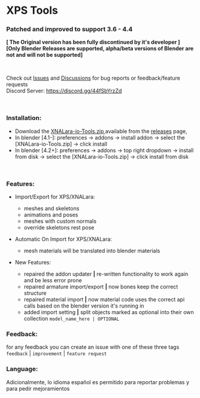 # XPS Tools 


### Patched and improved to support 3.6 - 4.4 <br>
**[ The Original version has been fully discontinued by it's developer ]** <br>
**[Only Blender Releases are supported, alpha/beta versions of Blender are not and will not be supported]**

<br>

Check out [Issues](https://github.com/Valerie-Bosco/XNALara-io-Tools/issues) and [Discussions](https://github.com/Valerie-Bosco/XNALara-io-Tools/discussions) for bug reports or feedback/feature requests <br>
Discord Server: https://discord.gg/44fSbYrzZd

<br>

### Installation:
- Download the [XNALara-io-Tools.zip ](https://github.com/Valerie-Bosco/XNALara-io-Tools/releases/download/main_branch_latest/XNALara-io-Tools.zip) available from the [releases](https://github.com/Valerie-Bosco/XNALara-io-Tools/releases/tag/main_branch_latest) page, 
- In blender [4.1-]: preferences -> addons -> install addon -> select the [XNALara-io-Tools.zip] -> click install 
- In blender [4.2+]: preferences -> addons -> top right dropdown -> install from disk -> select the [XNALara-io-Tools.zip] -> click install from disk

<br>

### Features:
- Import/Export for XPS/XNALara:
  - meshes and skeletons
  - animations and poses
  - meshes with custom normals
  - override skeletons rest pose

- Automatic On Import for XPS/XNALara:
  - mesh materials will be translated into blender materials

- New Features:
  - repaired the addon updater **|** re-written functionality to work again and be less error prone
  - repaired armature import/export **|** now bones keep the correct structure
  - repaired material import **|** now material code uses the correct api calls based on the blender version it's running in
  - added import setting **|** split objects marked as optional into their own collection `model_name_here | OPTIONAL`
  
### Feedback:
for any feedback you can create an issue with one of these three tags `feedback` | `improvement` | `feature request`

### Language:
Adicionalmente, lo idioma español es permitido para reportar problemas y para pedir mejoramientos
